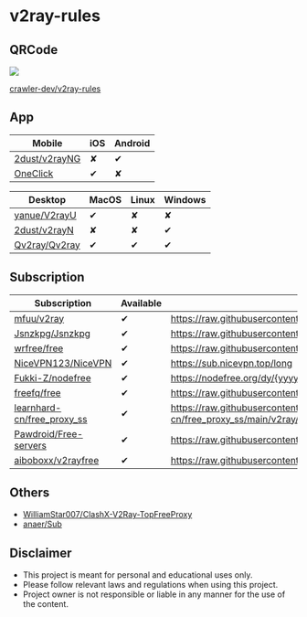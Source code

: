 # v2ray-rules

## QRCode

![](https://api.qrserver.com/v1/create-qr-code?data=https://github.com/crawler-dev/v2ray-rules&size=128x128)

[crawler-dev/v2ray-rules](https://github.com/crawler-dev/v2ray-rules)

## App

|Mobile|iOS|Android|
|----|----|----|
|[2dust/v2rayNG](https://github.com/2dust/v2rayNG)|&#10008;|&#10004;|
|[OneClick](https://apps.apple.com/us/app/oneclick-safe-easy-fast/id1545555197?l=zh)|&#10004;|&#10008;|

|Desktop|MacOS|Linux|Windows|
|----|----|----|----|
|[yanue/V2rayU](https://github.com/yanue/V2rayU/tree/master)|&#10004;|&#10008;|&#10008;|
|[2dust/v2rayN](https://github.com/2dust/v2rayN)|&#10008;|&#10008;|&#10004;|
|[Qv2ray/Qv2ray](https://github.com/Qv2ray/Qv2ray)|&#10004;|&#10004;|&#10004;|

## Subscription

|Subscription|Available|Url|Url|
|----|----|----|----|
|[mfuu/v2ray](https://github.com/mfuu/v2ray)|&#10004;|https://raw.githubusercontent.com/mfuu/v2ray/master/v2ray|https://raw.fastgit.org/mfuu/v2ray/master/v2ray|
|[Jsnzkpg/Jsnzkpg](https://github.com/Jsnzkpg/Jsnzkpg)|&#10004;|https://raw.githubusercontent.com/Jsnzkpg/Jsnzkpg/Jsnzkpg/Jsnzkpg|https://raw.fastgit.org/Jsnzkpg/Jsnzkpg/Jsnzkpg/Jsnzkpg|
|[wrfree/free](https://github.com/wrfree/free)|&#10004;|https://raw.githubusercontent.com/wrfree/free/main/v2|https://raw.fastgit.org/wrfree/free/main/v2|
|[NiceVPN123/NiceVPN](https://github.com/NiceVPN123/NiceVPN)|&#10004;|https://sub.nicevpn.top/long||
|[Fukki-Z/nodefree](https://github.com/Fukki-Z/nodefree)|&#10004;|https://nodefree.org/dy/{yyyy}/{MM}/{yyyyMMdd}.txt||
|[freefq/free](https://github.com/freefq/free)|&#10004;|https://raw.githubusercontent.com/freefq/free/master/v2|https://raw.fastgit.org/freefq/free/master/v2|
|[learnhard-cn/free_proxy_ss](https://github.com/learnhard-cn/free_proxy_ss)|&#10004;|https://raw.githubusercontent.com/learnhard-cn/free_proxy_ss/main/v2ray/v2raysub|https://raw.fastgit.org/learnhard-cn/free_proxy_ss/main/v2ray/v2raysub|
|[Pawdroid/Free-servers](https://github.com/Pawdroid/Free-servers)|&#10004;|https://raw.githubusercontent.com/Pawdroid/Free-servers/main/sub|https://raw.fastgit.org/Pawdroid/Free-servers/main/sub|
|[aiboboxx/v2rayfree](https://github.com/aiboboxx/v2rayfree)|&#10004;|https://raw.githubusercontent.com/aiboboxx/v2rayfree/main/v2|https://raw.fastgit.org/aiboboxx/v2rayfree/main/v2|

## Others

* [WilliamStar007/ClashX-V2Ray-TopFreeProxy](https://github.com/WilliamStar007/ClashX-V2Ray-TopFreeProxy)
* [anaer/Sub](https://github.com/anaer/Sub)

## Disclaimer

* This project is meant for personal and educational uses only.
* Please follow relevant laws and regulations when using this project.
* Project owner is not responsible or liable in any manner for the use of the content.
